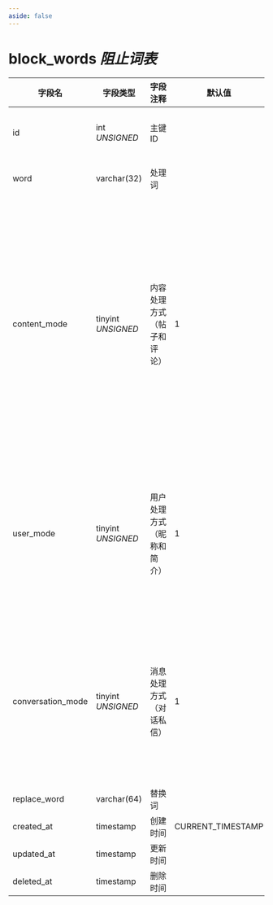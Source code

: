 ```yaml
---
aside: false
---
```


# block_words *阻止词表*

| 字段名 | 字段类型 | 字段注释 | 默认值 | 可空 | 备注 |
| --- | --- | --- | --- | --- | --- |
| id | int *UNSIGNED* | 主键 ID |  | NO | 自动递增 |
| word | varchar(32) | 处理词 |  | NO | **唯一值** |
| content_mode | tinyint *UNSIGNED* | 内容处理方式（帖子和评论） | 1 | NO | 1.不处理<br>2.自动替换<br>3.禁止发表<br>4.发表后需审核 |
| user_mode | tinyint *UNSIGNED* | 用户处理方式（昵称和简介） | 1 | NO | 1.不处理<br>2.自动替换<br>3.禁止使用 |
| conversation_mode | tinyint *UNSIGNED* | 消息处理方式（对话私信） | 1 | NO | 1.不处理<br>2.自动替换<br>3.禁止发送 |
| replace_word | varchar(64) | 替换词 |  | YES |  |
| created_at | timestamp | 创建时间 | CURRENT_TIMESTAMP | NO |  |
| updated_at | timestamp | 更新时间 |  | YES |  |
| deleted_at | timestamp | 删除时间 |  | YES |  |
